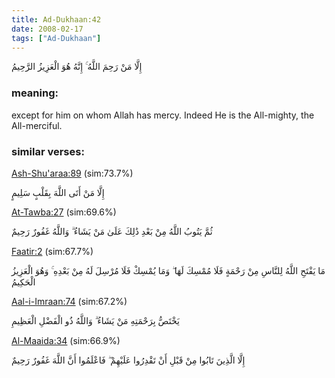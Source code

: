 ```yaml
---
title: Ad-Dukhaan:42
date: 2008-02-17
tags: ["Ad-Dukhaan"]
---
```

إِلَّا مَنْ رَحِمَ اللَّهُ ۚ إِنَّهُ هُوَ الْعَزِيزُ الرَّحِيمُ
### meaning: 
except for him on whom Allah has mercy. Indeed He is the All-mighty, the All-merciful.
### similar verses: 

[Ash-Shu'araa:89](/26/89) (sim:73.7%)

إِلَّا مَنْ أَتَى اللَّهَ بِقَلْبٍ سَلِيمٍ

[At-Tawba:27](/9/27) (sim:69.6%)

ثُمَّ يَتُوبُ اللَّهُ مِنْ بَعْدِ ذَٰلِكَ عَلَىٰ مَنْ يَشَاءُ ۗ وَاللَّهُ غَفُورٌ رَحِيمٌ

[Faatir:2](/35/2) (sim:67.7%)

مَا يَفْتَحِ اللَّهُ لِلنَّاسِ مِنْ رَحْمَةٍ فَلَا مُمْسِكَ لَهَا ۖ وَمَا يُمْسِكْ فَلَا مُرْسِلَ لَهُ مِنْ بَعْدِهِ ۚ وَهُوَ الْعَزِيزُ الْحَكِيمُ

[Aal-i-Imraan:74](/3/74) (sim:67.2%)

يَخْتَصُّ بِرَحْمَتِهِ مَنْ يَشَاءُ ۗ وَاللَّهُ ذُو الْفَضْلِ الْعَظِيمِ

[Al-Maaida:34](/5/34) (sim:66.9%)

إِلَّا الَّذِينَ تَابُوا مِنْ قَبْلِ أَنْ تَقْدِرُوا عَلَيْهِمْ ۖ فَاعْلَمُوا أَنَّ اللَّهَ غَفُورٌ رَحِيمٌ
